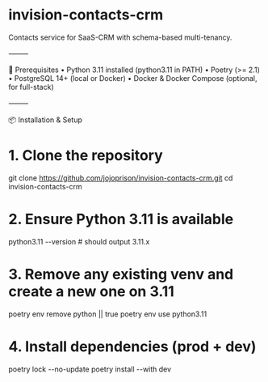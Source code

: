 # invision-contacts-crm

Contacts service for SaaS-CRM with schema-based multi-tenancy.

⸻

🚀 Prerequisites
•	Python 3.11 installed (python3.11 in PATH)
•	Poetry (>= 2.1)
•	PostgreSQL 14+ (local or Docker)
•	Docker & Docker Compose (optional, for full-stack)

⸻

📦 Installation & Setup

# 1. Clone the repository
git clone https://github.com/jojoprison/invision-contacts-crm.git
cd invision-contacts-crm

# 2. Ensure Python 3.11 is available
python3.11 --version   # should output 3.11.x

# 3. Remove any existing venv and create a new one on 3.11
poetry env remove python  || true
poetry env use python3.11

# 4. Install dependencies (prod + dev)
poetry lock --no-update
poetry install --with dev
